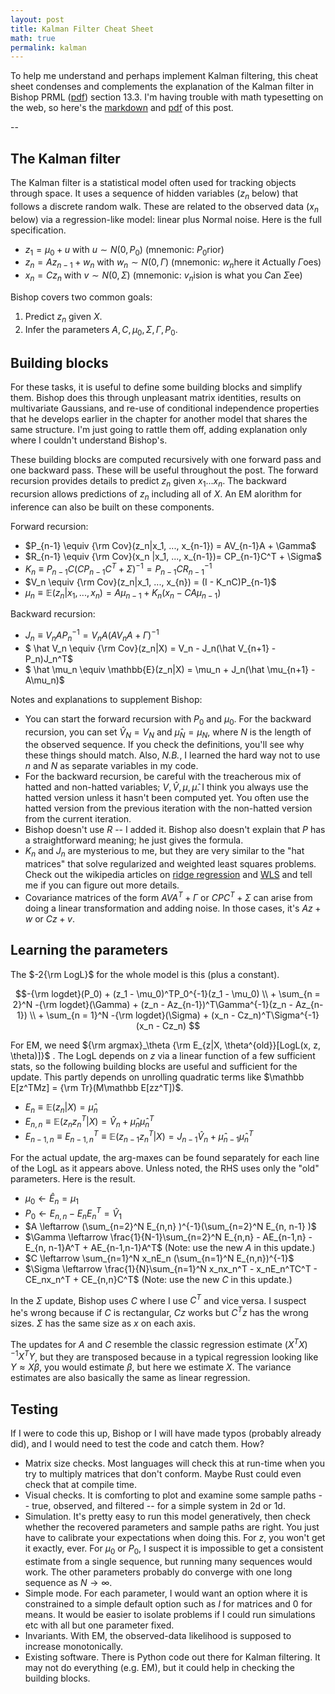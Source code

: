 ```yaml
---
layout: post
title: Kalman Filter Cheat Sheet
math: true
permalink: kalman
---
```


To help me understand and perhaps implement Kalman filtering, this cheat sheet condenses and complements the explanation of the Kalman filter in Bishop PRML ([pdf](http://users.isr.ist.utl.pt/~wurmd/Livros/school/Bishop%20-%20Pattern%20Recognition%20And%20Machine%20Learning%20-%20Springer%20%202006.pdf)) section 13.3. I'm having trouble with math typesetting on the web, so here's the [markdown](https://ekernf01.github.io/files/kalman.md) and [pdf](https://ekernf01.github.io/files/kalman.pdf) of this post.

-- 

## The Kalman filter

The Kalman filter is a statistical model often used for tracking objects through space. It uses a sequence of hidden variables ($z_n$ below) that follows a discrete random walk. These are related to the observed data ($x_n$ below) via a regression-like model: linear plus Normal noise. Here is the full specification.

- $z_1 = \mu_0 + u$ with $u \sim N(0, P_0)$ (mnemonic: $P_0$rior)
- $z_n = Az_{n-1} + w_n$ with $w_n \sim N(0, \Gamma)$ (mnemonic: $w_n$here it $A$ctually $\Gamma$oes)
- $x_n = Cz_n$ with $v \sim N(0, \Sigma)$ (mnemonic: $v_n$ision is what you $C$an $\Sigma$ee)

Bishop covers two common goals:

1. Predict $z_n$ given $X$.
2. Infer the parameters $A, C, \mu_0, \Sigma, \Gamma, P_0$.

## Building blocks

For these tasks, it is useful to define some building blocks and simplify them. Bishop does this through unpleasant matrix identities, results on multivariate Gaussians, and re-use of conditional independence properties that he develops earlier in the chapter for another model that shares the same structure. I'm just going to rattle them off, adding explanation only where I couldn't understand Bishop's. 

These building blocks are computed recursively with one forward pass and one backward pass. These will be useful throughout the post. The forward recursion provides details to predict $z_n$ given $x_1 ... x_n$. The backward recursion allows predictions of $z_n$ including all of $X$. An EM alorithm for inference can also be built on these components.


Forward recursion:

- $P_{n-1}  \equiv {\rm Cov}(z_n|x_1, ..., x_{n-1}) = AV_{n-1}A + \Gamma$ 
- $R_{n-1}  \equiv {\rm Cov}(x_n |x_1, ..., x_{n-1})= CP_{n-1}C^T + \Sigma$ 
- $K_n      \equiv P_{n-1}C(CP_{n-1}C^T + \Sigma)^{-1} = P_{n-1}CR_{n-1}^{-1}$ 
- $V_n      \equiv {\rm Cov}(z_n|x_1, ..., x_{n}) = (I - K_nC)P_{n-1}$ 
- $\mu_n    \equiv \mathbb{E}(z_n | x_1, ..., x_n) = A \mu_{n-1} + K_n(x_n - CA\mu_{n-1})$ 

Backward recursion:

- $J_n         \equiv V_nAP_n^{-1} = V_nA (A V_{n}A+ \Gamma)^{-1}$ 
- $ \hat V_n   \equiv {\rm Cov}(z_n|X) = V_n - J_n(\hat V_{n+1} - P_n)J_n^T$ 
- $ \hat \mu_n \equiv \mathbb{E}(z_n|X) = \mu_n + J_n(\hat \mu_{n+1} - A\mu_n)$ 


Notes and explanations to supplement Bishop:

- You can start the forward recursion with $P_0$ and $\mu_0$. For the backward recursion, you can set $\hat V_N = V_N$ and $\hat \mu_N = \mu_N$, where $N$ is the length of the observed sequence. If you check the definitions, you'll see why these things should match. Also, *N.B.*, I learned the hard way not to use $n$ and $N$ as separate variables in my code.
- For the backward recursion, be careful with the treacherous mix of hatted and non-hatted variables; $V, \hat V, \mu, \hat \mu$. I think you always use the hatted version unless it hasn't been computed yet. You often use the hatted version from the previous iteration with the non-hatted version from the current iteration.
- Bishop doesn't use $R$ -- I added it. Bishop also doesn't explain that $P$ has a straightforward meaning; he just gives the formula.
- $K_n$ and $J_n$ are mysterious to me, but they are very similar to the "hat matrices" that solve regularized and weighted least squares problems. Check out the wikipedia articles on [ridge regression](https://en.wikipedia.org/wiki/Tikhonov_regularization) and [WLS](https://en.wikipedia.org/wiki/Weighted_least_squares) and tell me if you can figure out more details. 
- Covariance matrices of the form $AVA^T + \Gamma$ or $CPC^T + \Sigma$ can arise from doing a linear transformation and adding noise. In those cases, it's $Az + w$ or $Cz + v$.

## Learning the parameters

The $-2{\rm LogL}$ for the whole model is this (plus a constant).

$$-{\rm logdet}(P_0) + (z_1 - \mu_0)^TP_0^{-1}(z_1 - \mu_0) 
\\ + \sum_{n = 2}^N -{\rm logdet}(\Gamma) + (z_n - Az_{n-1})^T\Gamma^{-1}(z_n - Az_{n-1}) 
\\ + \sum_{n = 1}^N -{\rm logdet}(\Sigma) + (x_n - Cz_n)^T\Sigma^{-1}(x_n - Cz_n) $$

For EM, we need ${\rm argmax}_\theta {\rm E_{z|X, \theta^{old}}[LogL(x, z, \theta)]}$ . The LogL depends on $z$ via a linear function of a few sufficient stats, so the following building blocks are useful and sufficient for the update. This partly depends on unrolling quadratic terms like $\mathbb E[z^TMz] = {\rm Tr}(M\mathbb E[zz^T])$.

- $E_n \equiv \mathbb E(z_n|X) = \hat \mu_n$ 
- $E_{n,n} \equiv \mathbb E(z_nz_n^T|X) = \hat V_n + \hat \mu_n\hat \mu_n^T$ 
- $E_{n-1,n} \equiv E_{n-1,n}^T \equiv \mathbb E(z_{n-1}z_n^T|X) = J_{n-1}\hat V_n + \hat \mu_{n-1}\hat \mu_n^T$ 

For the actual update, the arg-maxes can be found separately for each line of the LogL as it appears above. Unless noted, the RHS uses only the "old" parameters. Here is the result.

- $\mu_0 \leftarrow \hat E_n = \mu_1$ 
- $P_0 \leftarrow E_{n,n} - E_nE_n^T = \hat V_1$ 
- $A \leftarrow (\sum_{n=2}^N E_{n,n} )^{-1}(\sum_{n=2}^N E_{n, n-1} )$ 
- $\Gamma \leftarrow \frac{1}{N-1}\sum_{n=2}^N E_{n,n} - AE_{n-1,n} - E_{n, n-1}A^T + AE_{n-1,n-1}A^T$ (Note: use the new $A$ in this update.) 
- $C \leftarrow \sum_{n=1}^N x_nE_n (\sum_{n=1}^N E_{n,n})^{-1}$ 
- $\Sigma \leftarrow \frac{1}{N}\sum_{n=1}^N x_nx_n^T - x_nE_n^TC^T - CE_nx_n^T + CE_{n,n}C^T$ (Note: use the new $C$ in this update.) 

In the $\Sigma$ update, Bishop uses $C$ where I use $C^T$ and vice versa. I suspect he's wrong because if $C$ is rectangular, $Cz$ works but $C^Tz$ has the wrong sizes. $\Sigma$ has the same size as $x$ on each axis.

The updates for $A$ and $C$ resemble the classic regression estimate $(X^TX)^{-1}X^TY$, but they are transposed because in a typical regression looking like $Y \approx X\beta$, you would estimate $\beta$, but here we estimate $X$. The variance estimates are also basically the same as linear regression. 


## Testing

If I were to code this up, Bishop or I will have made typos (probably already did), and I would need to test the code and catch them. How?

- Matrix size checks. Most languages will check this at run-time when you try to multiply matrices that don't conform. Maybe Rust could even check that at compile time. 
- Visual checks. It is comforting to plot and examine some sample paths -- true, observed, and filtered -- for a simple system in 2d or 1d.
- Simulation. It's pretty easy to run this model generatively, then check whether the recovered parameters and sample paths are right. You just have to calibrate your expectations when doing this. For $z$, you won't get it exactly, ever. For $\mu_0$ or $P_0$, I suspect it is impossible to get a consistent estimate from a single sequence, but running many sequences would work. The other parameters probably do converge with one long sequence as $N\rightarrow \infty$. 
- Simple mode. For each parameter, I would want an option where it is constrained to a simple default option such as $I$ for matrices and $0$ for means. It would be easier to isolate problems if I could run simulations etc with all but one parameter fixed. 
- Invariants. With EM, the observed-data likelihood is supposed to increase monotonically. 
- Existing software. There is Python code out there for Kalman filtering. It may not do everything (e.g. EM), but it could help in checking the building blocks.
